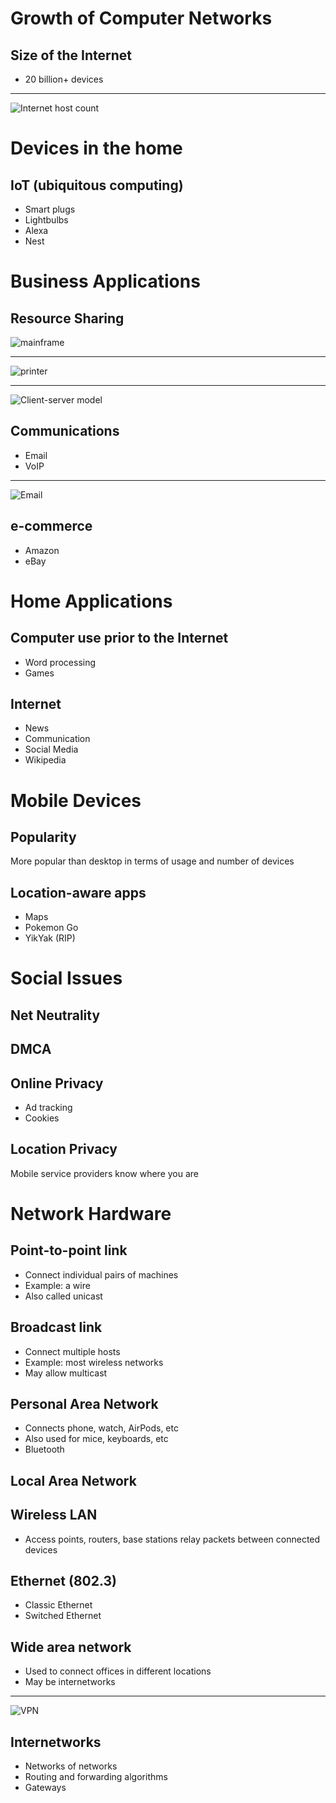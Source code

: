 Growth of Computer Networks
===========================

Size of the Internet
--------------------

- 20 billion+ devices

---

![Internet host count](https://upload.wikimedia.org/wikipedia/commons/thumb/0/0c/Internet_Hosts_Count_log.svg/600px-Internet_Hosts_Count_log.svg.png)

Devices in the home
===================

IoT (ubiquitous computing)
--------------------------

- Smart plugs
- Lightbulbs
- Alexa
- Nest

Business Applications
=====================

Resource Sharing
----------------

![mainframe](https://upload.wikimedia.org/wikipedia/commons/thumb/6/6d/Inside_Z9_2094.jpg/384px-Inside_Z9_2094.jpg)

---

![printer](https://upload.wikimedia.org/wikipedia/commons/7/72/HP_Laserjet_5_DN_1.jpg)

---

![Client-server model](https://upload.wikimedia.org/wikipedia/commons/thumb/c/c9/Client-server-model.svg/640px-Client-server-model.svg.png)

Communications
--------------

- Email
- VoIP

---

![Email](https://upload.wikimedia.org/wikipedia/commons/thumb/6/69/SMTP-transfer-model.svg/640px-SMTP-transfer-model.svg.png)

e-commerce
----------

- Amazon
- eBay

Home Applications
=================

Computer use prior to the Internet
----------------------------------

- Word processing
- Games

Internet
--------

- News
- Communication
- Social Media
- Wikipedia

Mobile Devices
==============

Popularity
----------

More popular than desktop in terms of usage and number of devices

Location-aware apps
-------------------

- Maps
- Pokemon Go
- YikYak (RIP)

Social Issues
=============

Net Neutrality
--------------

DMCA
----

Online Privacy
--------------

- Ad tracking
- Cookies

Location Privacy
----------------

Mobile service providers know where you are

Network Hardware
================

Point-to-point link
-------------------

- Connect individual pairs of machines
- Example: a wire
- Also called unicast

Broadcast link
--------------

- Connect multiple hosts
- Example: most wireless networks
- May allow multicast

Personal Area Network
---------------------

- Connects phone, watch, AirPods, etc
- Also used for mice, keyboards, etc
- Bluetooth

Local Area Network
------------------

Wireless LAN
------------

- Access points, routers, base stations relay packets between connected devices

Ethernet (802.3)
----------------

- Classic Ethernet
- Switched Ethernet

Wide area network
-----------------

- Used to connect offices in different locations
- May be internetworks

---

![VPN](https://upload.wikimedia.org/wikipedia/commons/thumb/0/00/Virtual_Private_Network_overview.svg/640px-Virtual_Private_Network_overview.svg.png)

Internetworks
-------------

- Networks of networks
- Routing and forwarding algorithms
- Gateways